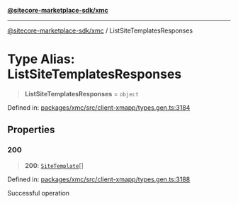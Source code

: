 [**@sitecore-marketplace-sdk/xmc**](../README.md)

***

[@sitecore-marketplace-sdk/xmc](../README.md) / ListSiteTemplatesResponses

# Type Alias: ListSiteTemplatesResponses

> **ListSiteTemplatesResponses** = `object`

Defined in: [packages/xmc/src/client-xmapp/types.gen.ts:3184](https://github.com/Sitecore/sitecore-marketplace-sdk/blob/e87783cce9f115393973a45e109d17b99bf1df7e/packages/xmc/src/client-xmapp/types.gen.ts#L3184)

## Properties

### 200

> **200**: [`SiteTemplate`](SiteTemplate.md)[]

Defined in: [packages/xmc/src/client-xmapp/types.gen.ts:3188](https://github.com/Sitecore/sitecore-marketplace-sdk/blob/e87783cce9f115393973a45e109d17b99bf1df7e/packages/xmc/src/client-xmapp/types.gen.ts#L3188)

Successful operation
